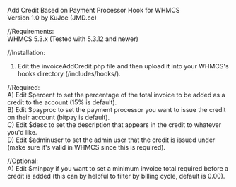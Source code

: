 Add Credit Based on Payment Processor Hook for WHMCS<br />
Version 1.0 by KuJoe (JMD.cc)<br />
	
//Requirements:<br />
WHMCS 5.3.x (Tested with 5.3.12 and newer)<br />

//Installation:<br />
1) Edit the invoiceAddCredit.php file and then upload it into your WHMCS's hooks directory (/includes/hooks/).<br />

//Required:<br />
A) Edit $percent to set the percentage of the total invoice to be added as a credit to the account (15% is default).<br />
B) Edit $payproc to set the payment processor you want to issue the credit on their account (bitpay is default).<br />
C) Edit $desc to set the description that appears in the credit to whatever you'd like.<br />
D) Edit $adminuser to set the admin user that the credit is issued under (make sure it's valid in WHMCS since this is required).<br />

//Optional:<br />
A) Edit $minpay if you want to set a minimum invoice total required before a credit is added (this can by helpful to filter by billing cycle, default is 0.00).<br />